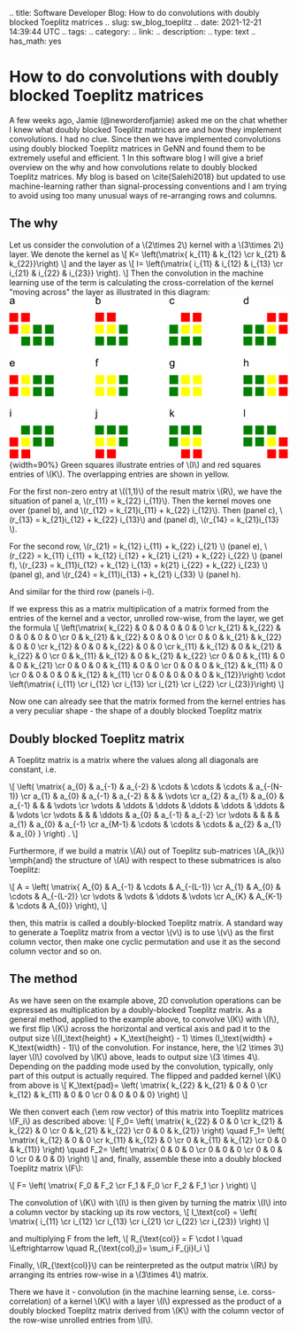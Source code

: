 .. title: Software Developer Blog: How to do convolutions with doubly blocked Toeplitz matrices
.. slug: sw_blog_toeplitz
.. date: 2021-12-21 14:39:44 UTC
.. tags: 
.. category: 
.. link: 
.. description: 
.. type: text
.. has_math: yes

How to do convolutions with doubly blocked Toeplitz matrices
===

A few weeks ago, Jamie (@neworderofjamie) asked me on the chat whether I knew what doubly blocked Toeplitz matrices are and how they implement convolutions. I had no clue. Since then we have implemented convolutions using doubly blocked Toeplitz matrices in GeNN and found them to be extremely useful and efficient.
1
In this software blog I will give a brief overview on the why and how convolutions relate to doubly blocked Toeplitz matrices. My blog is based on \cite{Salehi2018} but updated to use machine-learning rather than signal-processing conventions and I am trying to avoid using too many unusual ways of re-arranging rows and columns.

The why
---
Let us consider the convolution of a \\(2\times 2\\) kernel with a \\(3\times 2\\) layer. We denote the kernel as
\\[
K= \left(\matrix{
k_{11} & k_{12} \cr
k_{21} & k_{22}}\right)
\\]
and the layer as
\\[
I= \left(\matrix{
i_{11} & i_{12} & i_{13} \cr
i_{21} & i_{22} & i_{23}} \right).
\\]
Then the convolution in the machine learning use of the term is calculating the cross-correlation of the kernel "moving across" the layer as illustrated in this diagram:
![Explanation of machine learning style convolution of a filter with a layer](/images/convolution1.png){width=90%}
Green squares illustrate entries of \\(I\\) and red squares entries of \\(K\\). The overlapping entries are shown in yellow.

For the first non-zero entry at \\((1,1)\\) of the result matrix \\(R\\), we have the situation of panel a, \\(r_{11} = k_{22} i_{11}\\).
Then the kernel moves one over (panel b), and \\(r_{12} = k_{21}i_{11} + k_{22} i_{12}\\). Then (panel c), \\(r_{13} = k_{21}i_{12} + k_{22} i_{13}\\) and (panel d), \\(r_{14} = k_{21}i_{13} \\).

For the second row,
\\(r_{21} = k_{12} i_{11} + k_{22} i_{21} \\) (panel e), 
\\(r_{22} = k_{11} i_{11} + k_{12} i_{12} + k_{21} i_{21} + k_{22} i_{22} \\) (panel f),
\\(r_{23} = k_{11}i_{12} + k_{12} i_{13} + k{21} i_{22} + k_{22} i_{23} \\) (panel g), and
\\(r_{24} = k_{11}i_{13} + k_{21} i_{33} \\) (panel h).

And similar for the third row (panels i-l).

If we express this as a matrix multiplication of a matrix formed from the entries of the kernel and a vector, unrolled row-wise, from the layer, we get the formula
\\[
\left(\matrix{
k_{22} & 0 & 0 & 0 & 0 & 0 \cr
k_{21} & k_{22} & 0 & 0 & 0 & 0 \cr
0 & k_{21} & k_{22} & 0 & 0 & 0 \cr
0 & 0 & k_{21} & k_{22} & 0 & 0 \cr
k_{12} & 0 & 0 & k_{22} & 0 & 0 \cr
k_{11} & k_{12} & 0 & k_{21} & k_{22} & 0 \cr
0 & k_{11} & k_{12} & 0 & k_{21} & k_{22} \cr
0 & 0 & k_{11} & 0 & 0 & k_{21} \cr
0 & 0 & 0 & k_{11} & 0 & 0 \cr
0 & 0 & 0 & k_{12} & k_{11} & 0 \cr
0 & 0 & 0 & 0 & k_{12} & k_{11} \cr
0 & 0 & 0 & 0 & 0 & k_{12}}\right)
\cdot
\left(\matrix{
i_{11} \cr
i_{12} \cr
i_{13} \cr
i_{21} \cr
i_{22} \cr
i_{23}}\right)
\\]

Now one can already see that the matrix formed from the kernel entries has a very peculiar shape - the shape of a doubly blocked Toeplitz matrix

Doubly blocked Toeplitz matrix
---

A Toeplitz matrix is a matrix where the values along all diagonals are constant, i.e.

\\[
\left(
    \matrix{ 
        a_{0} & a_{-1} & a_{-2} & \cdots  & \cdots & \cdots & a_{-(N-1)} \cr
        a_{1} & a_{0} & a_{-1} & a_{-2} &  & & \vdots \cr
        a_{2} & a_{1} & a_{0} & a_{-1} &  & & \vdots \cr
        \vdots & \ddots & \ddots & \ddots & \ddots & \ddots & & \vdots \cr
        \vdots & & & \ddots  & a_{0} & a_{-1} & a_{-2} \cr
        \vdots & & &  & a_{1} & a_{0} & a_{-1} \cr
        a_{M-1} & \cdots  & \cdots & \cdots & a_{2} & a_{1} & a_{0} }
    \right) .
\\]
 
Furthermore, if we build a matrix \\(A\\) out of Toeplitz sub-matrices \\(A_{k}\\) \emph{and} the structure of \\(A\\) with respect to these submatrices is also Toeplitz:
 
\\[
    A = \left(
    \matrix{ 
        A_{0} & A_{-1} & \cdots & A_{-(L-1)} \cr
        A_{1} & A_{0} & \cdots & A_{-(L-2)} \cr
        \vdots & \vdots & \ddots & \vdots \cr
        A_{K} & A_{K-1} & \cdots & A_{0}}
    \right),
\\]
 
then, this matrix is called a doubly-blocked Toeplitz matrix. A standard way to generate a Toeplitz matrix from a vector \\(v\\) is to use \\(v\\) as the first column vector, then make one cyclic permutation and use it as the second column vector and so on.

The method
---

As we have seen on the example above, 2D convolution operations can be expressed as multiplication by a doubly-blocked Toeplitz matrix. As a general method, applied to the example above,
to convolve \\(K\\) with \\(I\\), we first flip \\(K\\) across the horizontal and vertical axis and pad it to the output size \\((I_\text{height} + K_\text{height} - 1) \times (I_\text{width} + K_\text{width} - 1)\\) of the convolution.
For instance, here, the \\(2 \times 3\\) layer \\(I\\) covolved by \\(K\\) above, leads to output size \\(3 \times 4\\).
Depending on the padding mode used by the convolution, typically, only part of this output is actually required.
The flipped and padded kernel \\(K\\) from above is
\\[
    K_\text{pad}=
    \left(
    \matrix{ 
        k_{22} & k_{21} & 0 & 0 \cr
        k_{12} & k_{11} & 0 & 0 \cr
        0 & 0 & 0 & 0}
    \right)
\\]
 
We then convert each {\em row vector} of this matrix into Toeplitz matrices \\(F_i\\) as described above:
\\[
    F_0=
    \left(
    \matrix{ 
        k_{22} & 0 & 0 \cr
        k_{21} & k_{22} & 0 \cr
        0 & k_{21} & k_{22} \cr
        0 & 0 & k_{21}}
    \right)
    \quad
    F_1=
    \left(
    \matrix{ 
        k_{12} & 0 &  0 \cr
        k_{11} & k_{12} & 0 \cr
        0 &  k_{11} & k_{12} \cr
        0 &  0 &  k_{11}}
    \right)
    \quad
    F_2=
    \left(
    \matrix{ 
        0 & 0  & 0 \cr
        0 & 0 & 0 \cr
        0  & 0 & 0 \cr
        0  & 0  & 0}
    \right)
\\]
and, finally, assemble these into a doubly blocked Toeplitz matrix \\(F\\):
 
\\[
    F=
    \left(
    \matrix{ 
        F_0 & F_2  \cr
        F_1 & F_0 \cr
        F_2 & F_1 \cr
    }
    \right)
\\]
 
The convolution of \\(K\\) with \\(I\\)
is then given by turning the matrix \\(I\\) into a column vector by stacking up its row vectors,
\\[
    I_\text{col} = 
    \left(
    \matrix{ 
        i_{11} \cr
        i_{12} \cr
        i_{13} \cr
        i_{21} \cr
        i_{22} \cr
        i_{23}}
    \right)
\\]
 
and multiplying F from the left,
\\[
  R_{\text{col}} = F \cdot I  \quad 
  \Leftrightarrow \quad R_{\text{col},j}= \sum_i F_{ji}I_i 
  \\]

Finally, \\(R_{\text{col}}\\) can be reinterpreted as the output matrix \\(R\\) by arranging its entries row-wise in a \\(3\times 4\\) matrix.

There we have it - convolution (in the machine learning sense, i.e. corss-correlation) of a kernel \\(K\\) with a layer \\(I\\) expressed as the product of a doubly blocked Toeplitz matrix derived from \\(K\\) with the column vector of the row-wise unrolled entries from \\(I\\).
